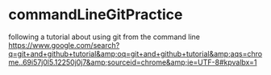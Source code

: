 # commandLineGitPractice
following a tutorial about using git from the command line https://www.google.com/search?q=git+and+github+tutorial&amp;oq=git+and+github+tutorial&amp;aqs=chrome..69i57j0l5.12250j0j7&amp;sourceid=chrome&amp;ie=UTF-8#kpvalbx=1
